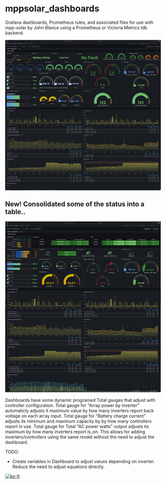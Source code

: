 # mppsolar_dashboards
Grafana dashboards, Prometheus rules, and associated files for use with mpp-solar by John Blance using a Prometheus or Victoria Metrics tdb backend.

![Grafana dashboard](https://github.com/cordelster/mppsolar_dashboards/blob/main/prometheus/pics/dash_guages.png)

## New! Consolidated some of the status into a table..
![Grafana dashboard stats in table](https://github.com/cordelster/mppsolar_dashboards/blob/main/prometheus/pics/dash_tables.png)

Dashboards have some dynamic programed Total gauges that adjust with controller configuration. 
Total gauge for "Array power by inverter" automaticly adjusts it maximum value by how many inverters report back voltage on each array input.
Total gauge for "Battery charge current" adjusts its minimum and maximum capacity by by how many controllers report in use.
Total gauge for Total "AC power watts" output adjusts its maximum by how many inverters report is_on. This allows for adding inverters/controllers using the  same model without the need to adjust the dashboard.

TODO:
- Create variables in Dashboard to adjust values depending on inverter. Reduce the need to adjust equations directly.

[![ko-fi](https://ko-fi.com/img/githubbutton_sm.svg)](https://ko-fi.com/L3L0V38OP)
